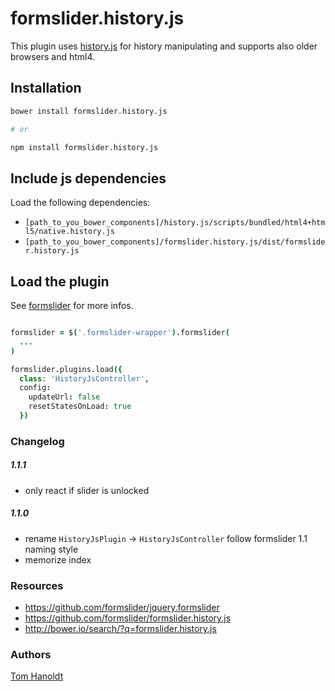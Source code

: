 # formslider.history.js
This plugin uses [history.js](https://github.com/browserstate/history.js/) for history manipulating and supports also older browsers and html4.
## Installation
```bash
bower install formslider.history.js

# or

npm install formslider.history.js
```

## Include js dependencies
Load the following dependencies:
  * `[path_to_you_bower_components]/history.js/scripts/bundled/html4+html5/native.history.js`
  * `[path_to_you_bower_components]/formslider.history.js/dist/formslider.history.js`

## Load the plugin
See [formslider](https://github.com/formslider/jquery.formslider) for more infos.

```coffee

formslider = $('.formslider-wrapper').formslider(
  ...
)

formslider.plugins.load({
  class: 'HistoryJsController',
  config:
    updateUrl: false
    resetStatesOnLoad: true
  })
```

### Changelog
##### 1.1.1
  * only react if slider is unlocked

##### 1.1.0
  * rename `HistoryJsPlugin` -> `HistoryJsController` follow formslider 1.1 naming style
  * memorize index

### Resources
  * https://github.com/formslider/jquery.formslider
  * https://github.com/formslider/formslider.history.js
  * http://bower.io/search/?q=formslider.history.js

### Authors

  [Tom Hanoldt](https://www.tomhanoldt.info)

